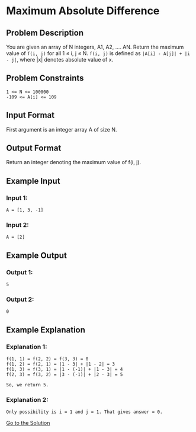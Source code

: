 # Maximum Absolute Difference

## Problem Description

You are given an array of N integers, A1, A2, .... AN.
Return the maximum value of `f(i, j)` for all 1 ≤ i, j ≤ N. `f(i, j)` is defined as `|A[i] - A[j]| + |i - j|`, where |x| denotes absolute value of x.

## Problem Constraints

```
1 <= N <= 100000
-109 <= A[i] <= 109
```

## Input Format

First argument is an integer array A of size N.

## Output Format

Return an integer denoting the maximum value of f(i, j).

## Example Input

### Input 1:

```
A = [1, 3, -1]
```

### Input 2:

```
A = [2]
```

## Example Output

### Output 1:

```
5
```

### Output 2:
```
0
```

## Example Explanation

### Explanation 1:

```
f(1, 1) = f(2, 2) = f(3, 3) = 0
f(1, 2) = f(2, 1) = |1 - 3| + |1 - 2| = 3
f(1, 3) = f(3, 1) = |1 - (-1)| + |1 - 3| = 4
f(2, 3) = f(3, 2) = |3 - (-1)| + |2 - 3| = 5

So, we return 5.
```

### Explanation 2:

```
Only possibility is i = 1 and j = 1. That gives answer = 0.
```

[Go to the Solution](../solutions/1_maximum_absolute_difference.py)
